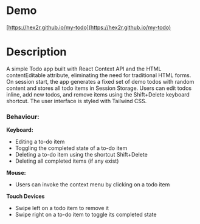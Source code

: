 # Demo

[https://hex2r.github.io/my-todo](https://hex2r.github.io/my-todo)

# Description

A simple Todo app built with React Context API and the HTML contentEditable attribute, eliminating the need for traditional HTML forms. On session start, the app generates a fixed set of demo todos with random content and stores all todo items in Session Storage. Users can edit todos inline, add new todos, and remove items using the Shift+Delete keyboard shortcut. The user interface is styled with Tailwind CSS.

### Behaviour:

**Keyboard:**

- Editing a to-do item
- Toggling the completed state of a to-do item
- Deleting a to-do item using the shortcut Shift+Delete
- Deleting all completed items (if any exist)

**Mouse:**

- Users can invoke the context menu by clicking on a todo item

**Touch Devices**

- Swipe left on a todo item to remove it
- Swipe right on a to-do item to toggle its completed state

